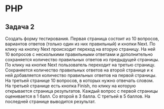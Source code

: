 # PHP

## Задача 2

Создать форму тестирования. Первая страница состоит из 10 вопросов, вариантов ответов (только один из них правильный) и кнопки Next. По клику на кнопку Next  происходит переход на вторую страницу. На ней 10 вопросов с несколькими правильными ответами и дополнительно сохраняется количество правильных ответов из  предыдущей страницы. По клику на кнопке Next пользователь переходит на третью страницу. Сохраняется количество правильных ответов на второй странице и к ней  добавляется количество правильных ответов на первой страницы. На третьей странице 10 вопросов, в которых нужно отвечать словом. На третьей странице есть  кнопка Finish, по клику на которую открывается страница результатов. Каждый вопрос с первой страницы оценивается в 1 балл. Со второй в 3 балла. С третьей  в 5 баллов. На последней странице выводится результат.
